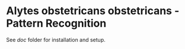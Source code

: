 # Alytes obstetricans obstetricans - Pattern Recognition #

See *doc* folder for installation and setup.